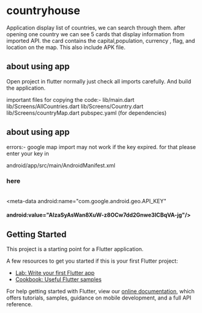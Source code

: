 # countryhouse

Application display list of countries, we can search through them.
after opening one country we can see 5 cards that display information from imported API.
the card contains the capital,population, currency , flag, and location on the map.
This also include APK file.

## about using app
Open project in flutter normally just check all imports carefully. 
And build the application.

important files for copying the code:-
   lib/main.dart
   lib/Screens/AllCountries.dart
   lib/Screens/Country.dart
   lib/Screens/countryMap.dart
   pubspec.yaml (for dependencies)
   
## about using app
errors:-
google map import may not work if the key expired. for that please enter your key in

android/app/src/main/AndroidManifest.xml

### here

 <application	 
  android:name="io.flutter.app.FlutterApplication"	 
  android:label="country_house"	 
  android:icon="@mipmap/ic_launcher">	 
  <meta-data android:name="com.google.android.geo.API_KEY"	 
  #### android:value="AIzaSyAsWan8XuW-z8OCw7dd2Gnwe3ICBqVA-jg"/>





## Getting Started

This project is a starting point for a Flutter application.

A few resources to get you started if this is your first Flutter project:

- [Lab: Write your first Flutter app](https://flutter.dev/docs/get-started/codelab)
- [Cookbook: Useful Flutter samples](https://flutter.dev/docs/cookbook)

For help getting started with Flutter, view our
[online documentation](https://flutter.dev/docs), which offers tutorials,
samples, guidance on mobile development, and a full API reference.


